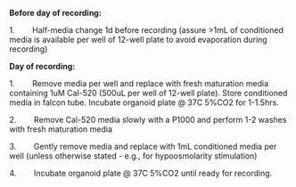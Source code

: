 **Before day of recording:**

1.        Half-media change 1d before recording (assure >1mL of conditioned media is available per well of 12-well plate to avoid evaporation during recording)

**Day of recording:**

1.        Remove media per well and replace with fresh maturation media containing 1uM Cal-520 (500uL per well of 12-well plate). Store conditioned media in falcon tube. Incubate organoid plate @ 37C 5%CO2 for 1-1.5hrs.

2.        Remove Cal-520 media slowly with a P1000 and perform 1-2 washes with fresh maturation media

3.        Gently remove media and replace with 1mL conditioned media per well (unless otherwise stated - e.g., for hypoosmolarity stimulation)

4.        Incubate organoid plate @ 37C 5%CO2 until ready for recording.